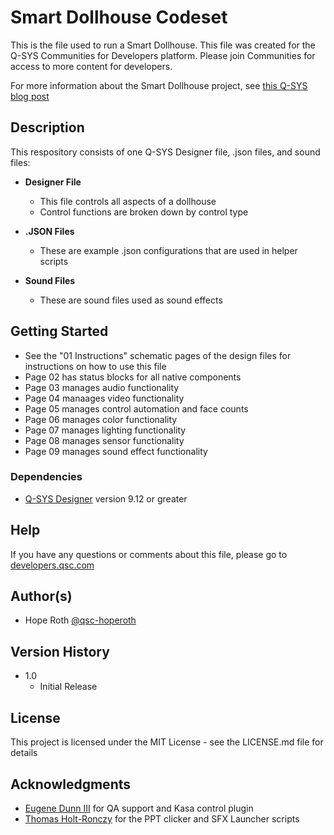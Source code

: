 # Smart Dollhouse Codeset

This is the file used to run a Smart Dollhouse. This file was created for the Q-SYS Communities for Developers platform. Please join Communities for access to more content for developers.

For more information about the Smart Dollhouse project, see [this Q-SYS blog post](https://blogs.qsc.com/systems/2024/12/05/how-a-smart-dollhouse-inspires-the-next-generation-of-av-innovators/)

## Description

This respository consists of one Q-SYS Designer file, .json files, and sound files:

- **Designer File**

  - This file controls all aspects of a dollhouse
  - Control functions are broken down by control type

- **.JSON Files**

  - These are example .json configurations that are used in helper scripts

- **Sound Files**

  - These are sound files used as sound effects

## Getting Started

- See the "01 Instructions" schematic pages of the design files for instructions on how to use this file
- Page 02 has status blocks for all native components
- Page 03 manages audio functionality
- Page 04 manaages video functionality
- Page 05 manages control automation and face counts
- Page 06 manages color functionality
- Page 07 manages lighting functionality
- Page 08 manages sensor functionality
- Page 09 manages sound effect functionality

### Dependencies

- [Q-SYS Designer](https://www.qsys.com/resources/software-and-firmware/q-sys-designer-software/) version 9.12 or greater

## Help

If you have any questions or comments about this file, please go to [developers.qsc.com](https://developers.qsc.com)

## Author(s)

- Hope Roth [@qsc-hoperoth](https://github.com/qsc-hoperoth)

## Version History

- 1.0
  - Initial Release

## License

This project is licensed under the MIT License - see the LICENSE.md file for details

## Acknowledgments

- [Eugene Dunn III](https://github.com/QSC-Eugene) for QA support and Kasa control plugin
- [Thomas Holt-Ronczy](https://github.com/qsc-thomasholtronczy) for the PPT clicker and SFX Launcher scripts

